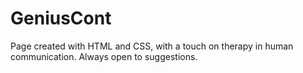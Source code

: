 # GeniusCont
Page created with HTML and CSS, with a touch on therapy in human communication. Always open to suggestions.
